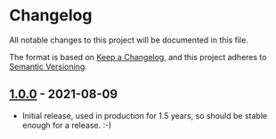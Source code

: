 # Changelog
All notable changes to this project will be documented in this file.

The format is based on [Keep a
Changelog](https://keepachangelog.com/en/1.0.0/), and this project
adheres to [Semantic Versioning](https://semver.org/spec/v2.0.0.html).

## [1.0.0] - 2021-08-09

* Initial release, used in production for 1.5 years, so should be
  stable enough for a release. :-)

[1.0.0]: https://github.com/xtaran/telegram-bot-send-to/releases/tag/1.0.0
